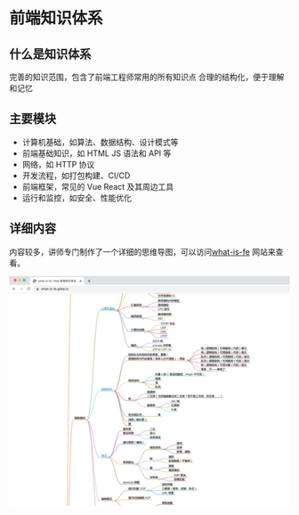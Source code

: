 # 前端知识体系

## 什么是知识体系

完善的知识范围，包含了前端工程师常用的所有知识点
合理的结构化，便于理解和记忆

## 主要模块

- 计算机基础，如算法、数据结构、设计模式等
- 前端基础知识，如 HTML JS 语法和 API 等
- 网络，如 HTTP 协议
- 开发流程，如打包构建、CI/CD
- 前端框架，常见的 Vue React 及其周边工具
- 运行和监控，如安全、性能优化

## 详细内容

内容较多，讲师专门制作了一个详细的思维导图，可以访问[what-is-fe](https://what-is-fe.gitee.io/) 网站来查看。

![](./img/知识体系.png)
